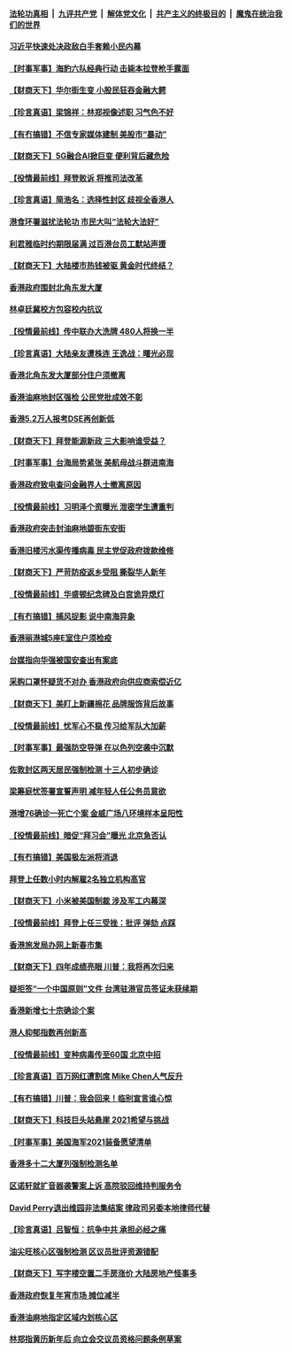 ####  [法轮功真相](../../../../basic/blob/master/README.md?t=01311102) &nbsp;|&nbsp; [九评共产党](../../../../9ping.md/blob/master/README.md?t=01311102) &nbsp;|&nbsp; [解体党文化](../../../../jtdwh.md/blob/master/README.md?t=01311102)  &nbsp;|&nbsp; [共产主义的终极目的](../../../../gczydzjmd.md/blob/master/README.md?t=01311102) &nbsp;|&nbsp; [魔鬼在统治我们的世界](../../../../mgztzwmdsj.md/blob/master/README.md?t=01311102) 

#### [习近平快速处决政敌白手套赖小民内幕](../pages/nsc415/n12723240.md?t=01311102) 

#### [【时事军事】海豹六队经典行动 击毙本拉登枪手露面](../pages/nsc415/n12721913.md?t=01311102) 

#### [【财商天下】华尔街生变 小股民狂吞金融大鳄](../pages/nsc415/n12722922.md?t=01311102) 

#### [【珍言真语】梁锦祥：林郑视像述职 习气色不好](../pages/nsc415/n12722613.md?t=01311102) 

#### [【有冇搞错】不信专家媒体建制 美股市“暴动”](../pages/nsc415/n12721860.md?t=01311102) 

#### [【财商天下】5G融合AI掀巨变 便利背后藏危险](../pages/nsc415/n12721768.md?t=01311102) 

#### [【役情最前线】拜登败诉 将推司法改革](../pages/nsc415/n12721717.md?t=01311102) 

#### [【珍言真语】简浩名：选择性封区 歧视全香港人](../pages/nsc415/n12720890.md?t=01311102) 

#### [港食环署滋扰法轮功 市民大叫“法轮大法好”](../pages/nsc415/n12720374.md?t=01311102) 

#### [利君雅临时约期限届满 过百港台员工默站声援](../pages/nsc415/n12719263.md?t=01311102) 

#### [【财商天下】大陆楼市热钱被驱 黄金时代终结？](../pages/nsc415/n12718641.md?t=01311102) 

#### [香港政府围封北角东发大厦](../pages/nsc415/n12719194.md?t=01311102) 

#### [林卓廷冀校方包容校内抗议](../pages/nsc415/n12719233.md?t=01311102) 

#### [【役情最前线】传中联办大洗牌 480人将换一半](../pages/nsc415/n12718726.md?t=01311102) 

#### [【珍言真语】大陆亲友遭株连 王逸战：曙光必现](../pages/nsc415/n12716805.md?t=01311102) 

#### [香港北角东发大厦部分住户须撤离](../pages/nsc415/n12716787.md?t=01311102) 

#### [香港油麻地封区强检 公民党批成效不彰](../pages/nsc415/n12716760.md?t=01311102) 

#### [香港5.2万人报考DSE再创新低](../pages/nsc415/n12716750.md?t=01311102) 

#### [【财商天下】拜登能源新政 三大影响谁受益？](../pages/nsc415/n12716001.md?t=01311102) 

#### [【时事军事】台海局势紧张 美航母战斗群进南海](../pages/nsc415/n12713829.md?t=01311102) 

#### [香港政府致电查问金融界人士撤离原因](../pages/nsc415/n12716739.md?t=01311102) 

#### [【役情最前线】习明泽个资曝光 泄密学生遭重判](../pages/nsc415/n12716116.md?t=01311102) 

#### [香港政府突击封油麻地碧街东安街](../pages/nsc415/n12714910.md?t=01311102) 

#### [香港旧楼污水渠传播病毒 民主党促政府拨款维修](../pages/nsc415/n12714939.md?t=01311102) 

#### [【财商天下】严苛防疫返乡受阻 撕裂华人新年](../pages/nsc415/n12713691.md?t=01311102) 

#### [【役情最前线】华盛顿纪念碑及白宫诡异熄灯](../pages/nsc415/n12713996.md?t=01311102) 

#### [【有冇搞错】捕风捉影 说中南海异象](../pages/nsc415/n12711528.md?t=01311102) 

#### [香港丽港城5座E室住户须检疫](../pages/nsc415/n12711849.md?t=01311102) 

#### [台媒指向华强被国安查出有案底](../pages/nsc415/n12711876.md?t=01311102) 

#### [采购口罩怀疑货不对办 香港政府向供应商索偿近亿](../pages/nsc415/n12711860.md?t=01311102) 

#### [【财商天下】美盯上新疆棉花 品牌服饰背后故事](../pages/nsc415/n12711233.md?t=01311102) 

#### [【役情最前线】忧军心不稳 传习给军队大加薪](../pages/nsc415/n12711316.md?t=01311102) 

#### [【时事军事】最强防空导弹 在以色列空袭中沉默](../pages/nsc415/n12706290.md?t=01311102) 

#### [佐敦封区两天居民强制检测 十三人初步确诊](../pages/nsc415/n12709395.md?t=01311102) 

#### [梁筹庭忧签署宣誓声明 减年轻人任公务员意欲](../pages/nsc415/n12709418.md?t=01311102) 

#### [港增76确诊一死亡个案 金威广场八环境样本呈阳性](../pages/nsc415/n12709371.md?t=01311102) 

#### [【役情最前线】暗促“拜习会”曝光 北京急否认](../pages/nsc415/n12709187.md?t=01311102) 

#### [【有冇搞错】美国极左派将消退](../pages/nsc415/n12706219.md?t=01311102) 

#### [拜登上任数小时内解雇2名独立机构高官](../pages/nsc415/n12707121.md?t=01311102) 

#### [【财商天下】小米被美国制裁 涉及军工内幕深](../pages/nsc415/n12706118.md?t=01311102) 

#### [【役情最前线】拜登上任三受挫：批评 弹劾 点踩](../pages/nsc415/n12706272.md?t=01311102) 

#### [香港旅发局办网上新春市集](../pages/nsc415/n12703940.md?t=01311102) 

#### [【财商天下】四年成绩亮眼 川普：我将再次归来](../pages/nsc415/n12703209.md?t=01311102) 

#### [疑拒签“一个中国原则”文件 台湾驻港官员签证未获续期](../pages/nsc415/n12703928.md?t=01311102) 

#### [香港新增七十宗确诊个案](../pages/nsc415/n12703909.md?t=01311102) 

#### [港人抑郁指数再创新高](../pages/nsc415/n12703881.md?t=01311102) 

#### [【役情最前线】变种病毒传至60国 北京中招](../pages/nsc415/n12703319.md?t=01311102) 

#### [【珍言真语】百万网红遭割席 Mike Chen人气反升](../pages/nsc415/n12702883.md?t=01311102) 

#### [【有冇搞错】川普：我会回来！临别宣言谁心惊](../pages/nsc415/n12701187.md?t=01311102) 

#### [【财商天下】科技巨头站悬崖 2021希望与挑战](../pages/nsc415/n12701522.md?t=01311102) 

#### [【时事军事】美国海军2021装备愿望清单](../pages/nsc415/n12698484.md?t=01311102) 

#### [香港多十二大厦列强制检测名单](../pages/nsc415/n12701609.md?t=01311102) 

#### [区诺轩就扩音器袭警案上诉 高院驳回维持判服务令](../pages/nsc415/n12701598.md?t=01311102) 

#### [David Perry退出维园非法集结案 律政司另委本地律师代替](../pages/nsc415/n12701577.md?t=01311102) 

#### [【珍言真语】吕智恒：抗争中共 承担必经之痛](../pages/nsc415/n12700375.md?t=01311102) 

#### [油尖旺核心区强制检测 区议员批评资源错配](../pages/nsc415/n12699015.md?t=01311102) 

#### [【财商天下】写字楼空置二手房涨价 大陆房地产怪事多](../pages/nsc415/n12698410.md?t=01311102) 

#### [香港政府恢复年宵市场 摊位减半](../pages/nsc415/n12699001.md?t=01311102) 

#### [香港油麻地指定区域内划核心区](../pages/nsc415/n12698976.md?t=01311102) 

#### [林郑指黄历新年后 向立会交议员资格问题条例草案](../pages/nsc415/n12698978.md?t=01311102) 


